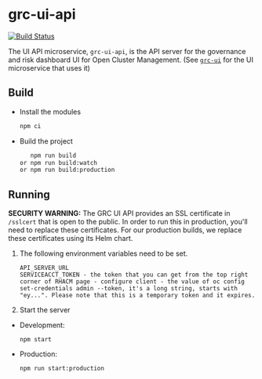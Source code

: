 [comment]: # ( Copyright Contributors to the Open Cluster Management project )

# grc-ui-api
[![Build Status](https://travis-ci.com/open-cluster-management/grc-ui-api.svg?token=2jHocNax82kqKsGV1uTE&branch=main)](https://travis-ci.com/open-cluster-management/grc-ui-api)

The UI API microservice, `grc-ui-api`, is the API server for the governance and risk dashboard UI for Open Cluster Management. (See [`grc-ui`](https://github.com/open-cluster-management/grc-ui) for the UI microservice that uses it)

## Build

- Install the modules

   ```bash
   npm ci
   ```
- Build the project

   ```bash
      npm run build
   or npm run build:watch
   or npm run build:production
   ```

## Running

**SECURITY WARNING:** The GRC UI API provides an SSL certificate in `/sslcert` that is open to the public. In order to run this in production, you'll need to replace these certificates. For our production builds, we replace these certificates using its Helm chart.

1. The following environment variables need to be set.
    ```
    API_SERVER_URL
    SERVICEACCT_TOKEN - the token that you can get from the top right corner of RHACM page - configure client - the value of oc config set-credentials admin --token, it's a long string, starts with "ey...". Please note that this is a temporary token and it expires.
    ```
2. Start the server
  - Development:
    ```
    npm start
    ```
  - Production:
    ```
    npm run start:production
    ```

<!---
Date: 07/22/2021
-->